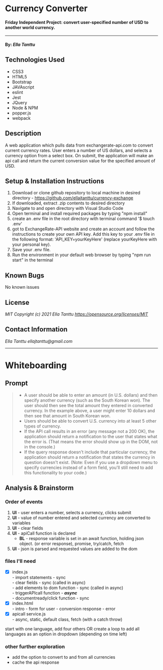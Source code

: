 # Currency Converter

#### Friday Independent Project: convert user-specified number of USD to another world currency.
---
#### By: _**Ella Tanttu**_

## Technologies Used

- CSS3
- HTML5
- Bootstrap
- JAVAscript
- eslint
- Jest
- JQuery
- Node & NPM
- popper.js
- webpack

## Description

A web application which pulls data from exchangerate-api.com to convert current currency rates. User enters a number of US dollars, and selects a currency option from a select box. On submit, the application will make an api call and return the current conversion value for the specified amount of USD. 

## Setup & Installation Instructions

1. Download or clone github repository to local machine in desired directory - https://github.com/ellajtanttu/currency-exchange
2. If downloaded, extract .zip contents to desired directory
3. Navigate to and open directory with Visual Studio Code
4. Open terminal and install required packages by typing "npm install"
5. create an .env file in the root directory with terminal command '$ touch .env'
6. got to ExchangeRate-API website and create an account and follow the instructions to create your own API key. Add this key to your .env file in the following format: 'API_KEY=yourKeyHere' (replace yourKeyHere with your personal key).
7. Save your .env file.
10. Run the environment in your default web browser by typing "npm run start" in the terminal

## Known Bugs

No known issues

## License

_MIT Copyright (c) 2021 Ella Tanttu_
_https://opensource.org/licenses/MIT_

## Contact Information

_Ella Tanttu ellajtanttu@gmail.com_

---


# Whiteboarding

## Prompt
>* A user should be able to enter an amount (in U.S. dollars) and then specify another currency (such as the South Korean won). The user should then see the total amount they entered in converted currency. In the example above, a user might enter 10 dollars and then see that amount in South Korean won.
>* Users should be able to convert U.S. currency into at least 5 other types of currency.
>* If the API call results in an error (any message not a 200 OK), the application should return a notification to the user that states what the error is. (That means the error should show up in the DOM, not in the console.)
>* If the query response doesn't include that particular currency, the application should return a notification that states the currency in question doesn't exist. (Note: Even if you use a dropdown menu to specify currencies instead of a form field, you'll still need to add this functionality to your code.)

## Analysis & Brainstorm
### **Order of events**
1. **UI** - user enters a number, selects a currency, clicks submit
2. **UI** - value of number entered and selected currency are converted to variables
3. **UI** - clear fields
4. **UI** - apiCall function is declared
      - **BL** - response variable is set in an await function, holding json object. (or error response), promise, try/catch, fetch
5. **UI** - json is parsed and requested values are added to the dom

### **files I'll need**
- [X] index.js\
      - import statements - sync\
      - clear fields - sync (called in async)\
      - add elements to dom function - sync (called in async)\
      - triggerAPIcall function - _**async**_\
      - documentready/click function - sync
- [X] index.html\
      - intro
      - form for user
      - conversion response
      - error
- [X] apicall service.js\
      - async, static, default class, fetch (with a catch throw)

start with one language, add four others OR create a loop to add all languages as an option in dropdown (depending on time left)

### **other further exploration**
- add the option to convert to and from all currencies
- cache the api response
